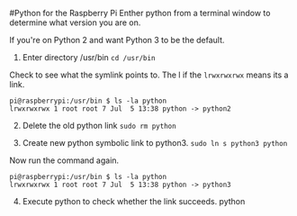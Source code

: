 #Python for the Raspberry Pi
Enther python from a terminal window to determine what version you are on.

If you're on Python 2 and want Python 3 to be the default.

1. Enter directory /usr/bin
`cd /usr/bin`

Check to see what the symlink points to.  The l if the `lrwxrwxrwx` means its a link.
```
pi@raspberrypi:/usr/bin $ ls -la python
lrwxrwxrwx 1 root root 7 Jul  5 13:38 python -> python2
```

2. Delete the old python link
`sudo rm python`

3. Create new python symbolic link to python3.
`sudo ln s python3 python`

Now run the command again.
```
pi@raspberrypi:/usr/bin $ ls -la python
lrwxrwxrwx 1 root root 7 Jul  5 13:38 python -> python3
```

4. Execute python to check whether the link succeeds.
python

